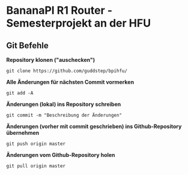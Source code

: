 # BananaPI R1 Router - Semesterprojekt an der HFU

## Git Befehle
**Repository klonen ("auschecken")**
```
git clone https://github.com/guddstep/bpihfu/
```

**Alle Änderungen für nächsten Commit vormerken**
```
git add -A
```

**Änderungen (lokal) ins Repository schreiben**
```
git commit -m "Beschreibung der Änderungen"
```

**Änderungen (vorher mit commit geschrieben) ins Github-Repository übernehmen**
```
git push origin master
```

**Änderungen vom Github-Repository holen**
```
git pull origin master
```
